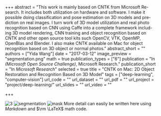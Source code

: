 +++
abstract = "This work is mainly based on CNTK from Microsoft Re- search. It includes both utilization on hardware and software. I make it possible doing classification and pose estimation on 3D models and pre- diction on real images. I turn work of 3D model utilization and real photo recognition based on CNN using Caffe into a complete framework includ- ing 3D model rendering, CNN training and object recognition based on CNTK and other open source tool kits such OpenCV, VTK, OpenMP, OpenBlas and Blender. I also make CNTK available on Mac for object recognition based on 3D object or normal photos."
abstract_short = ""
authors = ["Yida Wang"]
date = "2017-03-12"
image_preview = "segmentation.png"
math = true
publication_types = ["6"]
publication = "In *(Microsoft Open Source Challenge)*, Microsoft Research."
publication_short = "In *Microsoft Research*"
selected = true 
title = "CNTK on Mac: 2D Object Restoration and Recognition Based on 3D Model"
tags = ["deep-learning", "computer-vision"]
url_code = ""
url_dataset = ""
url_pdf = ""
url_project = "project/deep-learning/"
url_slides = ""
url_video = ""

+++

![3](/img/3.png)
![segmentation](/img/segmentation.png)
![mask](/img/mask.png)
More detail can easily be written here using *Markdown* and $\rm \LaTeX$ math code.
